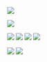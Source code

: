 
![](https://i.ibb.co/5gqnq4Q9/tumblr-147e9d026f6bd3ba626d24644a9be620-e499afe8-1280.gif)

![](https://i.ibb.co/9m7Dg5rN/Untitled2664-20250128174931.png)

![](https://external-media.spacehey.net/media/sDApTH7Nwmor31nfDKZQR_AOSIxdBiO0q7EHrYnQoTYM=/https://64.media.tumblr.com/ee18aac29227986784fbfd139a5d1d17/8c31b629e8af12d2-ae/s100x200/147a7146b4021e0590e86b0f15c724bf4c1ee268.pnj)
![](https://external-media.spacehey.net/media/sDApTH7Nwmor31nfDKZQR_AOSIxdBiO0q7EHrYnQoTYM=/https://64.media.tumblr.com/ee18aac29227986784fbfd139a5d1d17/8c31b629e8af12d2-ae/s100x200/147a7146b4021e0590e86b0f15c724bf4c1ee268.pnj)
![](https://external-media.spacehey.net/media/sK6grtOvBUIhRpqUBa7NMNnfasiOUE1VWM-Tk-4r3s9g=/https://64.media.tumblr.com/ba14442857956ee400e6eceb7ccc6751/8c31b629e8af12d2-63/s100x200/e0379bc2970fc98fa42f1c546800592ff5fc025e.gifv)
![](https://external-media.spacehey.net/media/sk_OvFfJ5XWHZ2VUaipWTsK36NYsoiTRG9UtPgny0z0k=/https://64.media.tumblr.com/50bb79af5d7ca4c263e4b8574fc80733/8c31b629e8af12d2-06/s100x200/f676ec78fe7bdfae13aafad8f54e47dc3229e864.gifv)

![](https://external-media.spacehey.net/media/slk4-f5ETgdKcPNoUuzg3SaWn3O5EaGl_56zL-fIDHKM=/https://64.media.tumblr.com/f39d2d9b4ff14debe7889eaf16a8d50f/8c31b629e8af12d2-67/s250x400/0b7b2df5e551bd51e3a1be4e2084aa9475b89d5c.gifv)
![](https://external-media.spacehey.net/media/sYZNschY2razINKsfcFT9awOM2wNx47sH2dvnmAa2Bkw=/https://64.media.tumblr.com/f2d2638264374fc14c496ef51c2919e7/8c31b629e8af12d2-99/s250x400/efab934c7a0c5dd4da399ddea6b611f5f64bb7b7.gifv)
